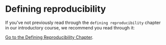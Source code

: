 


# Defining reproducibility

If you've not previously read through the `defining reproducibility` chapter in our introductory course, we recommend you read through it:

[Go to the Defining Reproducibility Chapter](https://jhudatascience.org/Reproducibility_in_Cancer_Informatics/coursera/defining-reproducibility.html).
